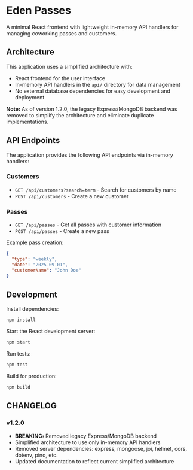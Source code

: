 # Eden Passes

A minimal React frontend with lightweight in-memory API handlers for managing coworking passes and customers.

## Architecture 

This application uses a simplified architecture with:
- React frontend for the user interface
- In-memory API handlers in the `api/` directory for data management
- No external database dependencies for easy development and deployment

**Note:** As of version 1.2.0, the legacy Express/MongoDB backend was removed to simplify the architecture and eliminate duplicate implementations.

## API Endpoints

The application provides the following API endpoints via in-memory handlers:

### Customers
- `GET /api/customers?search=term` - Search for customers by name
- `POST /api/customers` - Create a new customer

### Passes  
- `GET /api/passes` - Get all passes with customer information
- `POST /api/passes` - Create a new pass

Example pass creation:
```json
{
  "type": "weekly",
  "date": "2025-09-01", 
  "customerName": "John Doe"
}
```

## Development

Install dependencies:
```bash
npm install
```

Start the React development server:
```bash
npm start
```

Run tests:
```bash
npm test
```

Build for production:
```bash
npm build
```

## CHANGELOG

### v1.2.0
- **BREAKING:** Removed legacy Express/MongoDB backend
- Simplified architecture to use only in-memory API handlers
- Removed server dependencies: express, mongoose, joi, helmet, cors, dotenv, pino, etc.
- Updated documentation to reflect current simplified architecture
